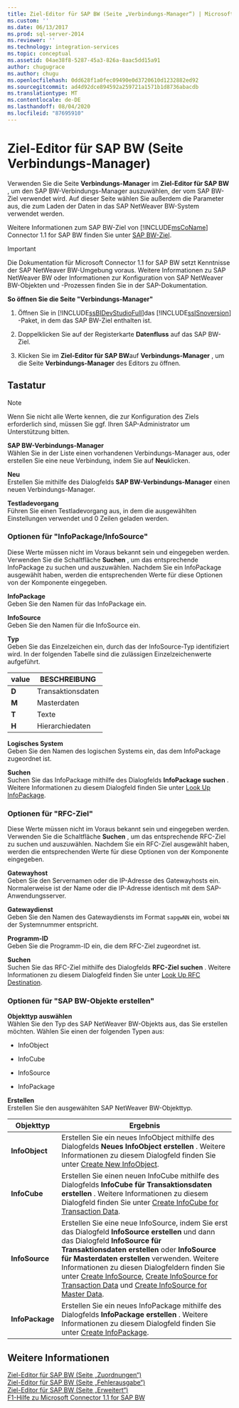 ```yaml
---
title: Ziel-Editor für SAP BW (Seite „Verbindungs-Manager“) | Microsoft-Dokumentation
ms.custom: ''
ms.date: 06/13/2017
ms.prod: sql-server-2014
ms.reviewer: ''
ms.technology: integration-services
ms.topic: conceptual
ms.assetid: 04ae38f8-5287-45a3-826a-8aac5dd15a91
author: chugugrace
ms.author: chugu
ms.openlocfilehash: 0dd628f1a0fec09490e0d3720610d1232882ed92
ms.sourcegitcommit: ad4d92dce894592a259721a1571b1d8736abacdb
ms.translationtype: MT
ms.contentlocale: de-DE
ms.lasthandoff: 08/04/2020
ms.locfileid: "87695910"
---
```

# <a name="sap-bw-destination-editor-connection-manager-page"></a>Ziel-Editor für SAP BW (Seite Verbindungs-Manager)
  Verwenden Sie die Seite **Verbindungs-Manager** im **Ziel-Editor für SAP BW** , um den SAP BW-Verbindungs-Manager auszuwählen, der vom SAP BW-Ziel verwendet wird. Auf dieser Seite wählen Sie außerdem die Parameter aus, die zum Laden der Daten in das SAP NetWeaver BW-System verwendet werden.  
  
 Weitere Informationen zum SAP BW-Ziel von [!INCLUDE[msCoName](../../includes/msconame-md.md)] Connector 1.1 for SAP BW finden Sie unter [SAP BW-Ziel](sap-bw-destination.md).  
  
> [!IMPORTANT]  
>  Die Dokumentation für Microsoft Connector 1.1 for SAP BW setzt Kenntnisse der SAP NetWeaver BW-Umgebung voraus. Weitere Informationen zu SAP NetWeaver BW oder Informationen zur Konfiguration von SAP NetWeaver BW-Objekten und -Prozessen finden Sie in der SAP-Dokumentation.  
  
 **So öffnen Sie die Seite "Verbindungs-Manager"**  
  
1.  Öffnen Sie in [!INCLUDE[ssBIDevStudioFull](../../includes/ssbidevstudiofull-md.md)]das [!INCLUDE[ssISnoversion](../../includes/ssisnoversion-md.md)] -Paket, in dem das SAP BW-Ziel enthalten ist.  
  
2.  Doppelklicken Sie auf der Registerkarte **Datenfluss** auf das SAP BW-Ziel.  
  
3.  Klicken Sie im **Ziel-Editor für SAP BW**auf **Verbindungs-Manager** , um die Seite **Verbindungs-Manager** des Editors zu öffnen.  
  
## <a name="options"></a>Tastatur  
  
> [!NOTE]  
>  Wenn Sie nicht alle Werte kennen, die zur Konfiguration des Ziels erforderlich sind, müssen Sie ggf. Ihren SAP-Administrator um Unterstützung bitten.  
  
 **SAP BW-Verbindungs-Manager**  
 Wählen Sie in der Liste einen vorhandenen Verbindungs-Manager aus, oder erstellen Sie eine neue Verbindung, indem Sie auf **Neu**klicken.  
  
 **Neu**  
 Erstellen Sie mithilfe des Dialogfelds **SAP BW-Verbindungs-Manager** einen neuen Verbindungs-Manager.  
  
 **Testladevorgang**  
 Führen Sie einen Testladevorgang aus, in dem die ausgewählten Einstellungen verwendet und 0 Zeilen geladen werden.  
  
### <a name="infopackageinfosource-options"></a>Optionen für "InfoPackage/InfoSource"  
 Diese Werte müssen nicht im Voraus bekannt sein und eingegeben werden. Verwenden Sie die Schaltfläche **Suchen** , um das entsprechende InfoPackage zu suchen und auszuwählen. Nachdem Sie ein InfoPackage ausgewählt haben, werden die entsprechenden Werte für diese Optionen von der Komponente eingegeben.  
  
 **InfoPackage**  
 Geben Sie den Namen für das InfoPackage ein.  
  
 **InfoSource**  
 Geben Sie den Namen für die InfoSource ein.  
  
 **Typ**  
 Geben Sie das Einzelzeichen ein, durch das der InfoSource-Typ identifiziert wird. In der folgenden Tabelle sind die zulässigen Einzelzeichenwerte aufgeführt.  
  
|value|BESCHREIBUNG|  
|-----------|-----------------|  
|**D**|Transaktionsdaten|  
|**M**|Masterdaten|  
|**T**|Texte|  
|**H**|Hierarchiedaten|  
  
 **Logisches System**  
 Geben Sie den Namen des logischen Systems ein, das dem InfoPackage zugeordnet ist.  
  
 **Suchen**  
 Suchen Sie das InfoPackage mithilfe des Dialogfelds **InfoPackage suchen** . Weitere Informationen zu diesem Dialogfeld finden Sie unter [Look Up InfoPackage](look-up-infopackage.md).  
  
### <a name="rfc-destination-options"></a>Optionen für "RFC-Ziel"  
 Diese Werte müssen nicht im Voraus bekannt sein und eingegeben werden. Verwenden Sie die Schaltfläche **Suchen** , um das entsprechende RFC-Ziel zu suchen und auszuwählen. Nachdem Sie ein RFC-Ziel ausgewählt haben, werden die entsprechenden Werte für diese Optionen von der Komponente eingegeben.  
  
 **Gatewayhost**  
 Geben Sie den Servernamen oder die IP-Adresse des Gatewayhosts ein. Normalerweise ist der Name oder die IP-Adresse identisch mit dem SAP-Anwendungsserver.  
  
 **Gatewaydienst**  
 Geben Sie den Namen des Gatewaydiensts im Format `sapgwNN` ein, wobei `NN` der Systemnummer entspricht.  
  
 **Programm-ID**  
 Geben Sie die Programm-ID ein, die dem RFC-Ziel zugeordnet ist.  
  
 **Suchen**  
 Suchen Sie das RFC-Ziel mithilfe des Dialogfelds **RFC-Ziel suchen** . Weitere Informationen zu diesem Dialogfeld finden Sie unter [Look Up RFC Destination](look-up-rfc-destination.md).  
  
### <a name="create-sap-bw-objects-options"></a>Optionen für "SAP BW-Objekte erstellen"  
 **Objekttyp auswählen**  
 Wählen Sie den Typ des SAP NetWeaver BW-Objekts aus, das Sie erstellen möchten. Wählen Sie einen der folgenden Typen aus:  
  
-   InfoObject  
  
-   InfoCube  
  
-   InfoSource  
  
-   InfoPackage  
  
 **Erstellen**  
 Erstellen Sie den ausgewählten SAP NetWeaver BW-Objekttyp.  
  
|Objekttyp|Ergebnis|  
|-----------------|------------|  
|**InfoObject**|Erstellen Sie ein neues InfoObject mithilfe des Dialogfelds **Neues InfoObject erstellen** . Weitere Informationen zu diesem Dialogfeld finden Sie unter [Create New InfoObject](create-new-infoobject.md).|  
|**InfoCube**|Erstellen Sie einen neuen InfoCube mithilfe des Dialogfelds **InfoCube für Transaktionsdaten erstellen** . Weitere Informationen zu diesem Dialogfeld finden Sie unter [Create InfoCube for Transaction Data](create-infocube-for-transaction-data.md).|  
|**InfoSource**|Erstellen Sie eine neue InfoSource, indem Sie erst das Dialogfeld **InfoSource erstellen** und dann das Dialogfeld **InfoSource für Transaktionsdaten erstellen** oder **InfoSource für Masterdaten erstellen** verwenden. Weitere Informationen zu diesen Dialogfeldern finden Sie unter [Create InfoSource](create-infosource.md), [Create InfoSource for Transaction Data](create-infosource-for-transaction-data.md) und [Create InfoSource for Master Data](create-infosource-for-master-data.md).|  
|**InfoPackage**|Erstellen Sie ein neues InfoPackage mithilfe des Dialogfelds **InfoPackage erstellen** . Weitere Informationen zu diesem Dialogfeld finden Sie unter [Create InfoPackage](create-infopackage.md).|  
  
## <a name="see-also"></a>Weitere Informationen  
 [Ziel-Editor für SAP BW &#40;Seite „Zuordnungen“&#41;](sap-bw-destination-editor-mappings-page.md)   
 [Ziel-Editor für SAP BW &#40;Seite „Fehlerausgabe“&#41;](sap-bw-destination-editor-error-output-page.md)   
 [Ziel-Editor für SAP BW &#40;Seite „Erweitert“&#41;](sap-bw-destination-editor-advanced-page.md)   
 [F1-Hilfe zu Microsoft Connector 1.1 for SAP BW](../microsoft-connector-for-sap-bw-f1-help.md)  
  
  
